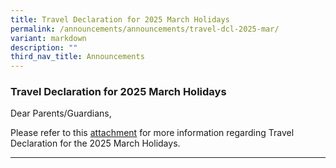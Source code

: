 ```yaml
---
title: Travel Declaration for 2025 March Holidays
permalink: /announcements/announcements/travel-dcl-2025-mar/
variant: markdown
description: ""
third_nav_title: Announcements
---
```

### Travel Declaration for 2025 March Holidays

Dear Parents/Guardians,

Please refer to this [attachment](/files/Letters%20to%20Parents%20&amp;%20Guardians/SSS_Hardcopy_Ltr_to_Parents_n_Guardians_Not_Using_PG_2025_March_Hols.pdf) for more information regarding Travel Declaration for the 2025 March Holidays. 

<hr>